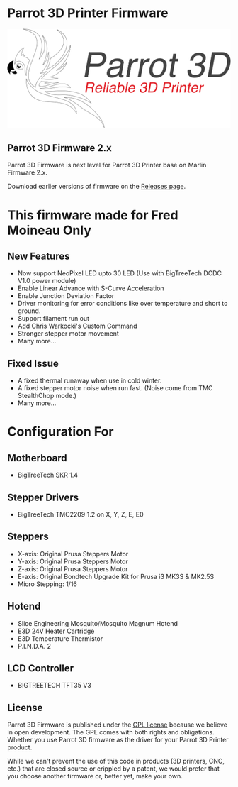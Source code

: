 # Parrot 3D Printer Firmware
![Parrot 3D Logo](https://github.com/narasak/parrot_3d/blob/master/img/parrot_3d_logo.svg?raw=true)

## Parrot 3D Firmware 2.x

Parrot 3D Firmware is next level for Parrot 3D Printer base on Marlin Firmware 2.x.

Download earlier versions of firmware on the [Releases page](https://github.com/narasak/parrot_3d_firmware/releases).

# This firmware made for Fred Moineau Only

## New Features
* Now support NeoPixel LED upto 30 LED (Use with BigTreeTech DCDC V1.0 power module)
* Enable Linear Advance with S-Curve Acceleration
* Enable Junction Deviation Factor
* Driver monitoring for error conditions like over temperature and short to ground.
* Support filament run out
* Add Chris Warkocki's Custom Command
* Stronger stepper motor movement
* Many more...

## Fixed Issue
* A fixed thermal runaway when use in cold winter.
* A fixed stepper motor noise when run fast. (Noise come from TMC StealthChop mode.)
* Many more...

# Configuration For

## Motherboard
* BigTreeTech SKR 1.4

## Stepper Drivers
* BigTreeTech TMC2209 1.2 on X, Y, Z, E, E0

## Steppers
* X-axis: Original Prusa Steppers Motor 
* Y-axis: Original Prusa Steppers Motor
* Z-axis: Original Prusa Steppers Motor
* E-axis: Original Bondtech Upgrade Kit for Prusa i3 MK3S & MK2.5S
* Micro Stepping: 1/16

## Hotend
* Slice Engineering Mosquito/Mosquito Magnum Hotend
* E3D 24V Heater Cartridge
* E3D Temperature Thermistor
* P.I.N.D.A. 2

## LCD Controller
* BIGTREETECH TFT35 V3

## License

Parrot 3D Firmware is published under the [GPL license](/LICENSE) because we believe in open development. The GPL comes with both rights and obligations. Whether you use Parrot 3D firmware as the driver for your Parrot 3D Printer product.

While we can't prevent the use of this code in products (3D printers, CNC, etc.) that are closed source or crippled by a patent, we would prefer that you choose another firmware or, better yet, make your own.
